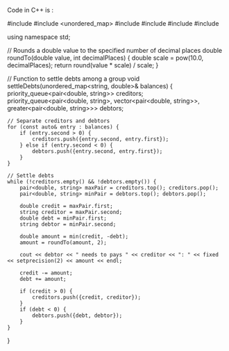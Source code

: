 Code in C++ is :

#include <iostream>
#include <unordered_map>
#include <vector>
#include <cmath>
#include <iomanip>
#include <queue>

using namespace std;

// Rounds a double value to the specified number of decimal places
double roundTo(double value, int decimalPlaces) {
    double scale = pow(10.0, decimalPlaces);
    return round(value * scale) / scale;
}

// Function to settle debts among a group
void settleDebts(unordered_map<string, double>& balances) {
    priority_queue<pair<double, string>> creditors;
    priority_queue<pair<double, string>, vector<pair<double, string>>, greater<pair<double, string>>> debtors;

    // Separate creditors and debtors
    for (const auto& entry : balances) {
        if (entry.second > 0) {
            creditors.push({entry.second, entry.first});
        } else if (entry.second < 0) {
            debtors.push({entry.second, entry.first});
        }
    }

    // Settle debts
    while (!creditors.empty() && !debtors.empty()) {
        pair<double, string> maxPair = creditors.top(); creditors.pop();
        pair<double, string> minPair = debtors.top(); debtors.pop();

        double credit = maxPair.first;
        string creditor = maxPair.second;
        double debt = minPair.first;
        string debtor = minPair.second;

        double amount = min(credit, -debt);
        amount = roundTo(amount, 2);

        cout << debtor << " needs to pays " << creditor << ": " << fixed << setprecision(2) << amount << endl;

        credit -= amount;
        debt += amount;

        if (credit > 0) {
            creditors.push({credit, creditor});
        }
        if (debt < 0) {
            debtors.push({debt, debtor});
        }
    }
}

